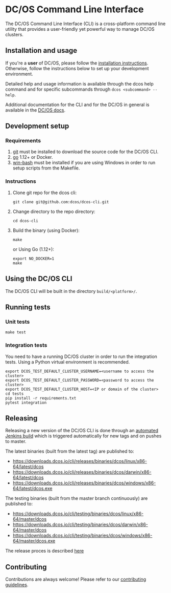 # DC/OS Command Line Interface

The DC/OS Command Line Interface (CLI) is a cross-platform command line
utility that provides a user-friendly yet powerful way to manage DC/OS
clusters.

## Installation and usage

If you're a **user** of DC/OS, please follow the [installation
instructions](https://docs.d2iq.com/mesosphere/dcos/latest/cli/install/). Otherwise,
follow the instructions below to set up your development environment.

Detailed help and usage information is available through the dcos help
command and for specific subcommands through `dcos <subcommand> --help`.

Additional documentation for the CLI and for the DC/OS in general is
available in the [DC/OS docs](https://dcos.io/docs/).

## Development setup

### Requirements

1.  [git](http://git-scm.com) must be installed to download the source
    code for the DC/OS CLI.
2.  [go](https://golang.org/dl/) 1.12+ or Docker.
3.  [win-bash](https://sourceforge.net/projects/win-bash/files/shell-complete/latest)
   must be installed if you are using Windows in order to run setup scripts
   from the Makefile.

### Instructions

1.  Clone git repo for the dcos cli:

        git clone git@github.com:dcos/dcos-cli.git

2.  Change directory to the repo directory:

        cd dcos-cli

3.  Build the binary (using Docker):

        make

    or Using Go (1.12+):

        export NO_DOCKER=1
        make

## Using the DC/OS CLI

The DC/OS CLI will be built in the directory `build/<platform>/`.

## Running tests

### Unit tests

    make test

### Integration tests

You need to have a running DC/OS cluster in order to run the integration tests.
Using a Python virtual environment is recommended.

    export DCOS_TEST_DEFAULT_CLUSTER_USERNAME=<username to access the cluster>
    export DCOS_TEST_DEFAULT_CLUSTER_PASSWORD=<password to access the cluster>
    export DCOS_TEST_DEFAULT_CLUSTER_HOST=<IP or domain of the cluster>
    cd tests
    pip install -r requirements.txt
    pytest integration

## Releasing

Releasing a new version of the DC/OS CLI is done through an
[automated Jenkins
build](https://jenkins.mesosphere.com/service/jenkins/job/public-dcos-cluster-ops/job/mesosphere-dcos-cli/job/release/)
which is triggered automatically for new tags and on pushes to master.

The latest binaries (built from the latest tag) are published to:

- https://downloads.dcos.io/cli/releases/binaries/dcos/linux/x86-64/latest/dcos
- https://downloads.dcos.io/cli/releases/binaries/dcos/darwin/x86-64/latest/dcos
- https://downloads.dcos.io/cli/releases/binaries/dcos/windows/x86-64/latest/dcos.exe

The testing binaries (built from the master branch continuously) are published to:

- https://downloads.dcos.io/cli/testing/binaries/dcos/linux/x86-64/master/dcos
- https://downloads.dcos.io/cli/testing/binaries/dcos/darwin/x86-64/master/dcos
- https://downloads.dcos.io/cli/testing/binaries/dcos/windows/x86-64/master/dcos.exe

The release proces is described [here](https://github.com/dcos/dcos-cli/blob/master/design/release.md#release-process)

## Contributing

Contributions are always welcome! Please refer to our [contributing guidelines](CONTRIBUTING.md).
